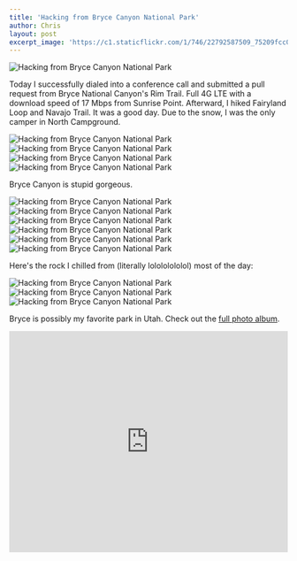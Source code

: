 ```yaml
---
title: 'Hacking from Bryce Canyon National Park'
author: Chris
layout: post
excerpt_image: 'https://c1.staticflickr.com/1/746/22792587509_75209fcc0c_k.jpg'
---
```


<div class="photos one">
  <img
    data-sizes="auto"
    data-src="https://c1.staticflickr.com/1/746/22792587509_75209fcc0c_k.jpg"
    data-srcset="https://c1.staticflickr.com/1/746/22792587509_e2c5bc694a_c.jpg 800w,
            https://c1.staticflickr.com/1/746/22792587509_e2c5bc694a_b.jpg 1024w,
            https://c1.staticflickr.com/1/746/22792587509_75209fcc0c_k.jpg 2048w"
    alt="Hacking from Bryce Canyon National Park"
    class="lazyload"
    data-action="zoom">
</div>

Today I successfully dialed into a conference call and submitted a pull request from Bryce National Canyon's Rim Trail. Full 4G LTE with a download speed of 17 Mbps from Sunrise Point. Afterward, I hiked Fairyland Loop and Navajo Trail. It was a good day. Due to the snow, I was the only camper in North Campground.

<div class="photos one">
  <img
    data-sizes="auto"
    data-src="https://c2.staticflickr.com/6/5814/22532192004_785b55d5ee_k.jpg"
    data-srcset="https://c2.staticflickr.com/6/5814/22532192004_2af57d4fdb_c.jpg 800w,
            https://c2.staticflickr.com/6/5814/22532192004_2af57d4fdb_b.jpg 1024w,
            https://c2.staticflickr.com/6/5814/22532192004_785b55d5ee_k.jpg 2048w"
    alt="Hacking from Bryce Canyon National Park"
    class="lazyload"
    data-action="zoom">
</div>

<div class="photos one">
  <img
    data-sizes="auto"
    data-src="https://c2.staticflickr.com/6/5719/22766535267_48c6166c3e_k.jpg"
    data-srcset="https://c2.staticflickr.com/6/5719/22766535267_92de12b980_c.jpg 800w,
            https://c2.staticflickr.com/6/5719/22766535267_92de12b980_b.jpg 1024w,
            https://c2.staticflickr.com/6/5719/22766535267_48c6166c3e_k.jpg 2048w"
    alt="Hacking from Bryce Canyon National Park"
    class="lazyload"
    data-action="zoom">
</div>

<div class="photos two">
  <img
    data-sizes="auto"
    data-src="https://c1.staticflickr.com/1/645/23160687005_755291b8ea_k.jpg"
    data-srcset="https://c1.staticflickr.com/1/645/23160687005_506a322ab9_c.jpg 800w,
            https://c1.staticflickr.com/1/645/23160687005_506a322ab9_b.jpg 1024w,
            https://c1.staticflickr.com/1/645/23160687005_755291b8ea_k.jpg 2048w"
    alt="Hacking from Bryce Canyon National Park"
    class="lazyload"
    data-action="zoom">
  <img
    data-sizes="auto"
    data-src="https://c2.staticflickr.com/6/5661/22792179709_7a9fdec303_k.jpg"
    data-srcset="https://c2.staticflickr.com/6/5661/22792179709_8064ecf466_c.jpg 800w,
            https://c2.staticflickr.com/6/5661/22792179709_8064ecf466_b.jpg 1024w,
            https://c2.staticflickr.com/6/5661/22792179709_7a9fdec303_k.jpg 2048w"
    alt="Hacking from Bryce Canyon National Park"
    class="lazyload"
    data-action="zoom">
</div>

Bryce Canyon is stupid gorgeous.

<div class="photos one">
  <img
    data-sizes="auto"
    data-src="https://c1.staticflickr.com/1/752/22766468727_8a685aa817_k.jpg"
    data-srcset="https://c1.staticflickr.com/1/752/22766468727_2545c0008d_c.jpg 800w,
            https://c1.staticflickr.com/1/752/22766468727_2545c0008d_b.jpg 1024w,
            https://c1.staticflickr.com/1/752/22766468727_8a685aa817_k.jpg 2048w"
    alt="Hacking from Bryce Canyon National Park"
    class="lazyload"
    data-action="zoom">
</div>

<div class="photos one">
  <img
    data-sizes="auto"
    data-src="https://c2.staticflickr.com/6/5813/22792686929_520c93f986_k.jpg"
    data-srcset="https://c2.staticflickr.com/6/5813/22792686929_36c3a52637_c.jpg 800w,
            https://c2.staticflickr.com/6/5813/22792686929_36c3a52637_b.jpg 1024w,
            https://c2.staticflickr.com/6/5813/22792686929_520c93f986_k.jpg 2048w"
    alt="Hacking from Bryce Canyon National Park"
    class="lazyload"
    data-action="zoom">
</div>

<div class="photos one">
  <img
    data-sizes="auto"
    data-src="https://c1.staticflickr.com/1/579/22766398297_ba72ec2bc4_k.jpg"
    data-srcset="https://c1.staticflickr.com/1/579/22766398297_9f3596991b_c.jpg 800w,
            https://c1.staticflickr.com/1/579/22766398297_9f3596991b_b.jpg 1024w,
            https://c1.staticflickr.com/1/579/22766398297_ba72ec2bc4_k.jpg 2048w"
    alt="Hacking from Bryce Canyon National Park"
    class="lazyload"
    data-action="zoom">
</div>

<div class="photos one">
  <img
    data-sizes="auto"
    data-src="https://c1.staticflickr.com/1/585/22792657379_812e25d928_k.jpg"
    data-srcset="https://c1.staticflickr.com/1/585/22792657379_6b234f6362_c.jpg 800w,
            https://c1.staticflickr.com/1/585/22792657379_6b234f6362_b.jpg 1024w,
            https://c1.staticflickr.com/1/585/22792657379_812e25d928_k.jpg 2048w"
    alt="Hacking from Bryce Canyon National Park"
    class="lazyload"
    data-action="zoom">
</div>

<div class="photos two">
  <img
    data-sizes="auto"
    data-src="https://c2.staticflickr.com/6/5667/22532040234_527ccc9bfc_k.jpg"
    data-srcset="https://c2.staticflickr.com/6/5667/22532040234_ea4c3f7b43_c.jpg 800w,
            https://c2.staticflickr.com/6/5667/22532040234_ea4c3f7b43_b.jpg 1024w,
            https://c2.staticflickr.com/6/5667/22532040234_527ccc9bfc_k.jpg 2048w"
    alt="Hacking from Bryce Canyon National Park"
    class="lazyload"
    data-action="zoom">
  <img
    data-sizes="auto"
    data-src="https://c2.staticflickr.com/6/5735/23134493696_d07d4ed1ab_k.jpg"
    data-srcset="https://c2.staticflickr.com/6/5735/23134493696_2c8c95745c_c.jpg 800w,
            https://c2.staticflickr.com/6/5735/23134493696_2c8c95745c_b.jpg 1024w,
            https://c2.staticflickr.com/6/5735/23134493696_d07d4ed1ab_k.jpg 2048w"
    alt="Hacking from Bryce Canyon National Park"
    class="lazyload"
    data-action="zoom">
</div>

Here's the rock I chilled from (literally lolololololol) most of the day:

<div class="photos one">
  <img
    data-sizes="auto"
    data-src="https://c2.staticflickr.com/6/5642/23160534365_6867f33dd9_k.jpg"
    data-srcset="https://c2.staticflickr.com/6/5642/23160534365_fd1a8e035b_c.jpg 800w,
            https://c2.staticflickr.com/6/5642/23160534365_fd1a8e035b_b.jpg 1024w,
            https://c2.staticflickr.com/6/5642/23160534365_6867f33dd9_k.jpg 2048w"
    alt="Hacking from Bryce Canyon National Park"
    class="lazyload"
    data-action="zoom">
</div>

<div class="photos two">
  <img
    data-sizes="auto"
    data-src="https://c1.staticflickr.com/1/691/22792563789_a22ffd544b_k.jpg"
    data-srcset="https://c1.staticflickr.com/1/691/22792563789_9d8cb929df_c.jpg 800w,
            https://c1.staticflickr.com/1/691/22792563789_9d8cb929df_b.jpg 1024w,
            https://c1.staticflickr.com/1/691/22792563789_a22ffd544b_k.jpg 2048w"
    alt="Hacking from Bryce Canyon National Park"
    class="lazyload"
    data-action="zoom">
  <img
    data-sizes="auto"
    data-src="https://c2.staticflickr.com/6/5743/22864755710_c043a2e3d6_k.jpg"
    data-srcset="https://c2.staticflickr.com/6/5743/22864755710_abee0ab8a6_c.jpg 800w,
            https://c2.staticflickr.com/6/5743/22864755710_abee0ab8a6_b.jpg 1024w,
            https://c2.staticflickr.com/6/5743/22864755710_c043a2e3d6_k.jpg 2048w"
    alt="Hacking from Bryce Canyon National Park"
    class="lazyload"
    data-action="zoom">
</div>

Bryce is possibly my favorite park in Utah. Check out the [full photo album](https://www.flickr.com/photos/contolini/sets/72157663682367186).

<div class="map">
  <iframe style="pointer-events:none; border:0;" src="https://www.google.com/maps/embed?pb=!1m14!1m12!1m3!1d3562.8519109171616!2d-112.1575021978943!3d37.64092825945213!2m3!1f0!2f0!3f0!3m2!1i1024!2i768!4f13.1!5e1!3m2!1sen!2sus!4v1453275823835" width="100%" height="400" frameborder="0" style="border:0" allowfullscreen></iframe>
</div>
